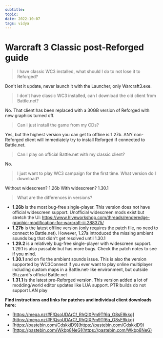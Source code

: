 ```yaml
---
subtitle:
topic:
date: 2022-10-07
tags: vidya
---
```

# Warcraft 3 Classic post-Reforged guide
>I have classic WC3 installed, what should I do to not lose it to Reforged?

Don't let it update, never launch it with the Launcher, only Warcraft3.exe.

>I don't have classic WC3 installed, can I download the old client from Battle.net?

No. That client has been replaced with a 30GB version of Reforged with new graphics turned off.

>Can I just install the game from my CDs?

Yes, but the highest version you can get to offline is 1.27b. ANY non-Reforged client will immediately try to install Reforged if connected to Battle.net.

>Can I play on official Battle.net with my classic client?

No.
>I just want to play WC3 campaign for the first time. What version do I download?

Without widescreen? 1.26b
With widescreen? 1.30.1

>What are the differences in versions?

- **1.26b** is the most bug-free single-player. This version does not have official widescreen support. Unofficial widescreen mods exist but stretch the UI: https://www.hiveworkshop.com/threads/renderedge-graphic-modification-for-warcraft-iii.288375/
- **1.27b** is the latest offline version (only requires the patch file, no need to connect to Battle.net). However, 1.27a introduced the missing ambient sounds bug that didn't get resolved until 1.30.1
- **1.29.2** is a relatively bug-free single-player with widescreen support. 1.29.1 is also passable but has more bugs. Check the patch notes to see if you mind.
- **1.30.1** and on fix the ambient sounds issue. This is also the version supported by WC3Connect if you ever want to play online multiplayer including custom maps in a Battle.net-like environment, but outside Blizzard's official Battle.net
- **1.31.1** is the latest pre-Reforged version. This version added a lot of modding/world editor updates like LUA support.
PTR builds do not support LAN play

**Find instructions and links for patches and individual client downloads here:**
- [https://mega.nz/#F!QsoUDArC!_RhQlXPm9Tf6q_O8sE9kkg](https://mega.nz/#F!QsoUDArC!_RhQlXPm9Tf6q_O8sE9kkg)
- [https://pastebin.com/CdskkiD9](https://pastebin.com/CdskkiD9)
- [https://pastebin.com/Wkbp8NeG](https://pastebin.com/Wkbp8NeG)